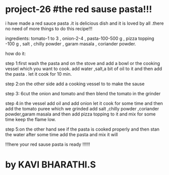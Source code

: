 # project-26  #the red sause pasta!!!

i have made a red sauce pasta 
.it is delicious dish and it is loved by all
.there no need of more things to do this recipe!!!

ingredients:
tomato-1 to 3 , 
onion-2-4 , 
pasta-100-500 g , 
pizza topping -100 g , 
salt , 
chilly powder , 
garam masala , 
coriander powder.

how do it:

step 1:first wash the pasta and on the stove and add a bowl or the cooking vessel which you want to cook.
add water ,salt,a bit of oil to it and then add the pasta .
let it cook for 10 min.

step 2:on the other side add a cooking vessel to to make the sause 

step 3: 6cut the onion and tomato and then blend the tomato in the grinder 

step 4:in the vessel add oil and add onion let it cook for some time 
and then add the tomato puree which we grinded 
add salt ,chilly powder ,coriander powder,garam masala and then add pizza topping to it 
and mix for some time keep the flame low.

step 5:on the other hand see if the pasta is cooked properly 
and then stan the water after some time add the pasta and mix it will 

   !!!here your red sause pasta is ready !!!!!! 
   
   # by KAVI BHARATHI.S 


